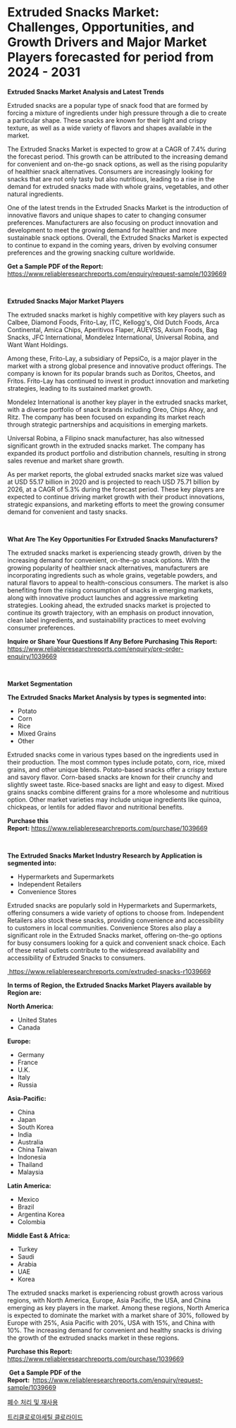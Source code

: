 <p><h1>Extruded Snacks Market: Challenges, Opportunities, and Growth Drivers and Major Market Players forecasted for period from 2024 - 2031</h1></p><p><strong>Extruded Snacks Market Analysis and Latest Trends</strong></p>
<p><p>Extruded snacks are a popular type of snack food that are formed by forcing a mixture of ingredients under high pressure through a die to create a particular shape. These snacks are known for their light and crispy texture, as well as a wide variety of flavors and shapes available in the market.</p><p>The Extruded Snacks Market is expected to grow at a CAGR of 7.4% during the forecast period. This growth can be attributed to the increasing demand for convenient and on-the-go snack options, as well as the rising popularity of healthier snack alternatives. Consumers are increasingly looking for snacks that are not only tasty but also nutritious, leading to a rise in the demand for extruded snacks made with whole grains, vegetables, and other natural ingredients.</p><p>One of the latest trends in the Extruded Snacks Market is the introduction of innovative flavors and unique shapes to cater to changing consumer preferences. Manufacturers are also focusing on product innovation and development to meet the growing demand for healthier and more sustainable snack options. Overall, the Extruded Snacks Market is expected to continue to expand in the coming years, driven by evolving consumer preferences and the growing snacking culture worldwide.</p></p>
<p><strong>Get a Sample PDF of the Report:&nbsp;</strong> <a href="https://www.reliableresearchreports.com/enquiry/request-sample/1039669">https://www.reliableresearchreports.com/enquiry/request-sample/1039669</a></p>
<p>&nbsp;</p>
<p><strong>Extruded Snacks Major Market Players</strong></p>
<p><p>The extruded snacks market is highly competitive with key players such as Calbee, Diamond Foods, Frito-Lay, ITC, Kellogg's, Old Dutch Foods, Arca Continental, Amica Chips, Aperitivos Flaper, AUEVSS, Axium Foods, Bag Snacks, JFC International, Mondelez International, Universal Robina, and Want Want Holdings. </p><p>Among these, Frito-Lay, a subsidiary of PepsiCo, is a major player in the market with a strong global presence and innovative product offerings. The company is known for its popular brands such as Doritos, Cheetos, and Fritos. Frito-Lay has continued to invest in product innovation and marketing strategies, leading to its sustained market growth.</p><p>Mondelez International is another key player in the extruded snacks market, with a diverse portfolio of snack brands including Oreo, Chips Ahoy, and Ritz. The company has been focused on expanding its market reach through strategic partnerships and acquisitions in emerging markets.</p><p>Universal Robina, a Filipino snack manufacturer, has also witnessed significant growth in the extruded snacks market. The company has expanded its product portfolio and distribution channels, resulting in strong sales revenue and market share growth.</p><p>As per market reports, the global extruded snacks market size was valued at USD 55.17 billion in 2020 and is projected to reach USD 75.71 billion by 2026, at a CAGR of 5.3% during the forecast period. These key players are expected to continue driving market growth with their product innovations, strategic expansions, and marketing efforts to meet the growing consumer demand for convenient and tasty snacks.</p></p>
<p>&nbsp;</p>
<p><strong>What Are The Key Opportunities For Extruded Snacks Manufacturers?</strong></p>
<p><p>The extruded snacks market is experiencing steady growth, driven by the increasing demand for convenient, on-the-go snack options. With the growing popularity of healthier snack alternatives, manufacturers are incorporating ingredients such as whole grains, vegetable powders, and natural flavors to appeal to health-conscious consumers. The market is also benefiting from the rising consumption of snacks in emerging markets, along with innovative product launches and aggressive marketing strategies. Looking ahead, the extruded snacks market is projected to continue its growth trajectory, with an emphasis on product innovation, clean label ingredients, and sustainability practices to meet evolving consumer preferences.</p></p>
<p><strong>Inquire or Share Your Questions If Any Before Purchasing This Report:</strong> <a href="https://www.reliableresearchreports.com/enquiry/pre-order-enquiry/1039669">https://www.reliableresearchreports.com/enquiry/pre-order-enquiry/1039669</a></p>
<p>&nbsp;</p>
<p><strong>Market Segmentation</strong></p>
<p><strong>The Extruded Snacks Market Analysis by types is segmented into:</strong></p>
<p><ul><li>Potato</li><li>Corn</li><li>Rice</li><li>Mixed Grains</li><li>Other</li></ul></p>
<p><p>Extruded snacks come in various types based on the ingredients used in their production. The most common types include potato, corn, rice, mixed grains, and other unique blends. Potato-based snacks offer a crispy texture and savory flavor. Corn-based snacks are known for their crunchy and slightly sweet taste. Rice-based snacks are light and easy to digest. Mixed grains snacks combine different grains for a more wholesome and nutritious option. Other market varieties may include unique ingredients like quinoa, chickpeas, or lentils for added flavor and nutritional benefits.</p></p>
<p><strong>Purchase this Report:&nbsp;</strong><a href="https://www.reliableresearchreports.com/purchase/1039669">https://www.reliableresearchreports.com/purchase/1039669</a></p>
<p>&nbsp;</p>
<p><strong>The Extruded Snacks Market Industry Research by Application is segmented into:</strong></p>
<p><ul><li>Hypermarkets and Supermarkets</li><li>Independent Retailers</li><li>Convenience Stores</li></ul></p>
<p><p>Extruded snacks are popularly sold in Hypermarkets and Supermarkets, offering consumers a wide variety of options to choose from. Independent Retailers also stock these snacks, providing convenience and accessibility to customers in local communities. Convenience Stores also play a significant role in the Extruded Snacks market, offering on-the-go options for busy consumers looking for a quick and convenient snack choice. Each of these retail outlets contribute to the widespread availability and accessibility of Extruded Snacks to consumers.</p></p>
<p><a href="https://www.reliableresearchreports.com/extruded-snacks-r1039669">&nbsp;https://www.reliableresearchreports.com/extruded-snacks-r1039669</a></p>
<p><strong>In terms of Region, the Extruded Snacks Market Players available by Region are:</strong></p>
<p>
    <p> <strong> North America: </strong>
        <ul>
            <li>United States</li>
            <li>Canada</li>
        </ul>
        </p> 
    <p> <strong> Europe: </strong>
        <ul>
            <li>Germany</li>
            <li>France</li>
            <li>U.K.</li>
            <li>Italy</li>
            <li>Russia</li>
        </ul>
        </p> 
    <p> <strong> Asia-Pacific: </strong>
        <ul>
            <li>China</li>
            <li>Japan</li>
            <li>South Korea</li>
            <li>India</li>
            <li>Australia</li>
            <li>China Taiwan</li>
            <li>Indonesia</li>
            <li>Thailand</li>
            <li>Malaysia</li>
        </ul>
        </p> 
    <p> <strong> Latin America: </strong>
        <ul>
            <li>Mexico</li>
            <li>Brazil</li>
            <li>Argentina Korea</li>
            <li>Colombia</li>
        </ul>
        </p> 
    <p> <strong> Middle East & Africa: </strong>
        <ul>
            <li>Turkey</li>
            <li>Saudi</li>
            <li>Arabia</li>
            <li>UAE</li>
            <li>Korea</li>
        </ul>
    </p>
    </p>
<p><p>The extruded snacks market is experiencing robust growth across various regions, with North America, Europe, Asia Pacific, the USA, and China emerging as key players in the market. Among these regions, North America is expected to dominate the market with a market share of 30%, followed by Europe with 25%, Asia Pacific with 20%, USA with 15%, and China with 10%. The increasing demand for convenient and healthy snacks is driving the growth of the extruded snacks market in these regions.</p></p>
<p><strong>Purchase this Report: </strong><a href="https://www.reliableresearchreports.com/purchase/1039669">https://www.reliableresearchreports.com/purchase/1039669</a></p>
<p>&nbsp;<strong>Get a Sample PDF of the Report:&nbsp;&nbsp;</strong><a href="https://www.reliableresearchreports.com/enquiry/request-sample/1039669">https://www.reliableresearchreports.com/enquiry/request-sample/1039669</a></p>
<p><strong></strong></p>
<p><p><a href="https://medium.com/@bennyuigleyjks/%ED%8F%90%EC%88%98-%EC%B2%98%EB%A6%AC-%EB%B0%8F-%EC%9E%AC%EC%9D%B4%EC%9A%A9-%EC%8B%9C%EC%9E%A5-%EC%84%B1%EA%B3%B5%EC%A0%81%EC%9D%B8-%EB%B9%84%EC%A6%88%EB%8B%88%EC%8A%A4-%EC%A0%84%EB%9E%B5%EC%9D%98-%EC%97%B4%EC%87%A0-2031%EB%85%84%EA%B9%8C%EC%A7%80-%EC%98%88%EC%B8%A1-a3c1684b6f79">폐수 처리 및 재사용</a></p><p><a href="https://medium.com/@hulk678678/%ED%8A%B8%EB%A6%AC%ED%81%B4%EB%A1%9C%EB%A1%9C%EC%95%84%EC%84%B8%ED%8B%B8%EC%97%BC%ED%99%94%EB%AC%BC-%EC%8B%9C%EC%9E%A5-%EC%8B%9C%EC%9E%A5-cagr-%EC%8B%9C%EC%9E%A5-%ED%8A%B8%EB%A0%8C%EB%93%9C-%EB%B0%8F-%EC%84%B1%EC%9E%A5-%EC%A0%84%EB%9E%B5%EC%97%90-%EB%8C%80%ED%95%9C-%ED%86%B5%EC%B0%B0%EB%A0%A5-9ba5983ddb2d">트리클로로아세틸 클로라이드</a></p></p>